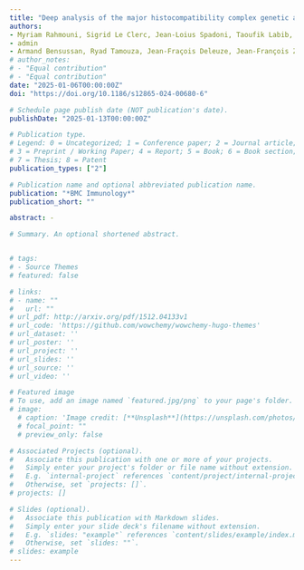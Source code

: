 ```yaml
---
title: "Deep analysis of the major histocompatibility complex genetic associations using covariate analysis and haploblocks unravels new mechanisms for the molecular etiology of Elite Control in AIDS"
authors:
- Myriam Rahmouni, Sigrid Le Clerc, Jean-Loius Spadoni, Taoufik Labib, Maxime Tison
- admin
- Armand Bensussan, Ryad Tamouza, Jean-Fraçois Deleuze, Jean-François Zagury
# author_notes:
# - "Equal contribution"
# - "Equal contribution"
date: "2025-01-06T00:00:00Z"
doi: "https://doi.org/10.1186/s12865-024-00680-6"

# Schedule page publish date (NOT publication's date).
publishDate: "2025-01-13T00:00:00Z"

# Publication type.
# Legend: 0 = Uncategorized; 1 = Conference paper; 2 = Journal article;
# 3 = Preprint / Working Paper; 4 = Report; 5 = Book; 6 = Book section;
# 7 = Thesis; 8 = Patent
publication_types: ["2"]

# Publication name and optional abbreviated publication name.
publication: "*BMC Immunology*"
publication_short: ""

abstract: -

# Summary. An optional shortened abstract.


# tags:
# - Source Themes
# featured: false

# links:
# - name: ""
#   url: ""
# url_pdf: http://arxiv.org/pdf/1512.04133v1
# url_code: 'https://github.com/wowchemy/wowchemy-hugo-themes'
# url_dataset: ''
# url_poster: ''
# url_project: ''
# url_slides: ''
# url_source: ''
# url_video: ''

# Featured image
# To use, add an image named `featured.jpg/png` to your page's folder. 
# image:
  # caption: 'Image credit: [**Unsplash**](https://unsplash.com/photos/jdD8gXaTZsc)'
  # focal_point: ""
  # preview_only: false

# Associated Projects (optional).
#   Associate this publication with one or more of your projects.
#   Simply enter your project's folder or file name without extension.
#   E.g. `internal-project` references `content/project/internal-project/index.md`.
#   Otherwise, set `projects: []`.
# projects: []

# Slides (optional).
#   Associate this publication with Markdown slides.
#   Simply enter your slide deck's filename without extension.
#   E.g. `slides: "example"` references `content/slides/example/index.md`.
#   Otherwise, set `slides: ""`.
# slides: example
---
```

